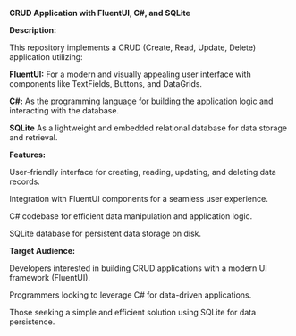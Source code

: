 **CRUD Application with FluentUI, C#, and SQLite**

**Description:**

This repository implements a CRUD (Create, Read, Update, Delete) application utilizing:

**FluentUI:** For a modern and visually appealing user interface with components like TextFields, Buttons, and DataGrids.

**C#:** As the programming language for building the application logic and interacting with the database.

**SQLite** As a lightweight and embedded relational database for data storage and retrieval.

**Features:**

User-friendly interface for creating, reading, updating, and deleting data records.

Integration with FluentUI components for a seamless user experience.

C# codebase for efficient data manipulation and application logic.

SQLite database for persistent data storage on disk.

**Target Audience:**

Developers interested in building CRUD applications with a modern UI framework (FluentUI).

Programmers looking to leverage C# for data-driven applications.

Those seeking a simple and efficient solution using SQLite for data persistence.
